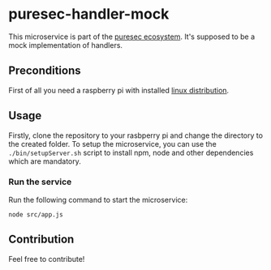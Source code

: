 # puresec-handler-mock

This microservice is part of the [puresec ecosystem](https://github.com/fhopeman/puresec-master).
It's supposed to be a mock implementation of handlers.

## Preconditions
First of all you need a raspberry pi with installed [linux distribution](https://www.raspberrypi.org/downloads/).

## Usage
Firstly, clone the repository to your rasbperry pi and change the directory to the created folder.
To setup the microservice, you can use the `./bin/setupServer.sh` script to install npm, node and
other dependencies which are mandatory.

### Run the service
Run the following command to start the microservice:

`node src/app.js`

## Contribution
Feel free to contribute!
